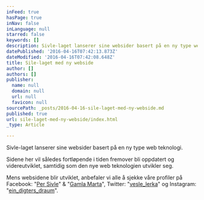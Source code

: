 ```yaml
---
inFeed: true
hasPage: true
inNav: false
inLanguage: null
starred: false
keywords: []
description: Sivle-laget lanserer sine websider basert på en ny type web teknologi.
datePublished: '2016-04-16T07:42:13.873Z'
dateModified: '2016-04-16T07:42:08.648Z'
title: Sile-laget med ny webside
author: []
authors: []
publisher:
  name: null
  domain: null
  url: null
  favicon: null
sourcePath: _posts/2016-04-16-sile-laget-med-ny-webside.md
published: true
url: sile-laget-med-ny-webside/index.html
_type: Article

---
```

Sivle-laget lanserer sine websider basert på en ny type web teknologi.

Sidene her vil således fortløpende i tiden fremover bli oppdatert og videreutviklet, samtidig som den nye web teknologien utvikler seg.

Mens websidene blir utviklet, anbefaler vi alle å sjekke våre profiler på Facebook: "[Per Sivle][0]" & "[Gamla Marta][1]", Twitter: "[vesle\_lerka][2]"  og Instagram: "[ein\_digters\_draum][3]".

[0]: https://www.facebook.com/Sivlelaget
[1]: https://www.facebook.com/GamleMarta/
[2]: https://twitter.com/vesle_lerka
[3]: https://www.instagram.com/ein_digters_draum/